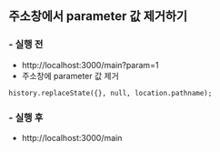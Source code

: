 ## 주소창에서 parameter 값 제거하기

### - 실행 전 
- http://localhost:3000/main?param=1  
- 주소창에 parameter 값 제거  
```
history.replaceState({}, null, location.pathname);
```


### - 실행 후
- http://localhost:3000/main  

